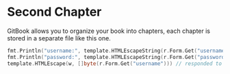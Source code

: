 # Second Chapter

GitBook allows you to organize your book into chapters, each chapter is stored in a separate file like this one.

```Go
fmt.Println("username:", template.HTMLEscapeString(r.Form.Get("username"))) // print at server side
fmt.Println("password:", template.HTMLEscapeString(r.Form.Get("password")))
template.HTMLEscape(w, []byte(r.Form.Get("username"))) // responded to clients
```
